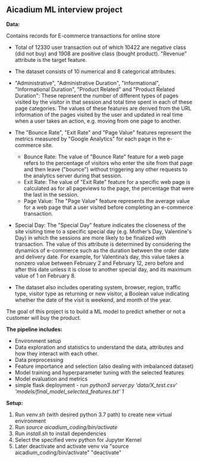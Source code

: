 
## Aicadium ML interview project 

**Data:**

Contains records for E-commerce transactions for online store
- Total of 12330 user transaction out of which 10422 are negative class (did not buy) and 1908 are positive class (bought product). "Revenue" attribute is the target feature.

- The dataset consists of 10 numerical and 8 categorical attributes.

- "Administrative", "Administrative Duration", "Informational", "Informational Duration", "Product Related" and "Product Related Duration": These represent the number of different types of pages visited by the visitor in that session and total time spent in each of these page categories. The values of these features are derived from the URL information of the pages visited by the user and updated in real time when a user takes an action, e.g. moving from one page to another.

- The "Bounce Rate", "Exit Rate" and "Page Value" features represent the metrics measured by "Google Analytics" for each page in the e-commerce site.
    - Bounce Rate: The value of "Bounce Rate" feature for a web page refers to the percentage of visitors who enter the site from that page and then leave ("bounce") without triggering any other requests to the analytics server during that session.
    - Exit Rate: The value of "Exit Rate" feature for a specific web page is calculated as for all pageviews to the page, the percentage that were the last in the session.
    - Page Value: The "Page Value" feature represents the average value for a web page that a user visited before completing an e-commerce transaction.

- Special Day: The "Special Day" feature indicates the closeness of the site visiting time to a specific special day (e.g. Mother’s Day, Valentine's Day) in which the sessions are more likely to be finalized with transaction.
The value of this attribute is determined by considering the dynamics of e-commerce such as the duration between the order date and delivery date.
For example, for Valentina’s day, this value takes a nonzero value between February 2 and February 12, zero before and after this date unless it is close to another special day, and its maximum value of 1 on February 8.

- The dataset also includes operating system, browser, region, traffic type, visitor type as returning or new visitor, a Boolean value indicating whether the date of the visit is weekend, and month of the year.

The goal of this project is to build a ML model to predict whether or not a customer will buy the product.

**The pipeline includes:**
- Environment setup
- Data exploration and statistics to understand the data, attributes and how they interact with each other.
- Data preprocessing
- Feature importance and selection (also dealing with imbalanced dataset)
- Model training and hyperparameter tuning with the selected features
- Model evaluation and metrics
- simple flask deployment - run 
    *python3 server.py 'data/X_test.csv' 'models/final_model_selected_features.txt' 1*

**Setup:**
1) Run *venv.sh* (with desired python 3.7 path) to create new virtual environment
2) Run *source aicadium_coding/bin/activate*
3) Run *install.sh* to install dependencies
4) Select the specified venv python for Jupyter Kernel
5) Later deactivate and activate venv via "source aicadium_coding/bin/activate" "deactivate"